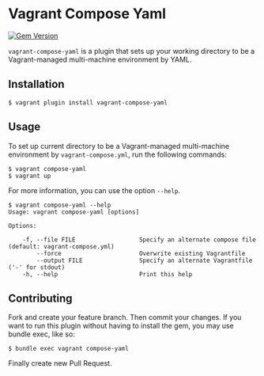 # Vagrant Compose Yaml

[![Gem Version](https://badge.fury.io/rb/vagrant-compose-yaml.svg)](https://badge.fury.io/rb/vagrant-compose-yaml)

`vagrant-compose-yaml` is a plugin that sets up your working directory to be a Vagrant-managed multi-machine environment by YAML.

## Installation

```
$ vagrant plugin install vagrant-compose-yaml
```

## Usage

To set up current directory to be a Vagrant-managed multi-machine environment by `vagrant-compose.yml`, run the following commands:

```
$ vagrant compose-yaml
$ vagrant up
```

For more information, you can use the option `--help`.

```
$ vagrant compose-yaml --help
Usage: vagrant compose-yaml [options]

Options:

    -f, --file FILE                  Specify an alternate compose file (default: vagrant-compose.yml)
        --force                      Overwrite existing Vagrantfile
        --output FILE                Specify an alternate Vagrantfile ('-' for stdout)
    -h, --help                       Print this help
```

## Contributing

Fork and create your feature branch. Then commit your changes.
If you want to run this plugin without having to install the gem, you may use bundle exec, like so:

```
$ bundle exec vagrant compose-yaml
```

Finally create new Pull Request.
